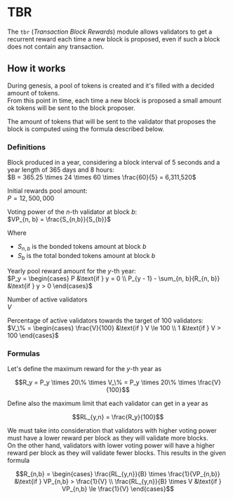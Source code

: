 # TBR
The `tbr` (*Transaction Block Rewards*) module allows validators to get a recurrent reward each 
time a new block is proposed, even if such a block does not contain any transaction.  


## How it works
During genesis, a pool of tokens is created and it's filled with a decided amount of tokens.  
From this point in time, each time a new block is proposed a small amount ok tokens will be sent to the block proposer.

The amount of tokens that will be sent to the validator that proposes the block is computed using the formula
described below. 

### Definitions 
Block produced in a year, considering a block interval of 5 seconds and a year length of 365 days and 8 hours:  
$B = 365.25 \times 24 \times 60 \times \frac{60}{5} = 6,311,520$ 

Initial rewards pool amount:  
$P = 12,500,000$

Voting power of the $n$-th validator at block $b$:  
$VP_{n, b} = \frac{S_{n,b}}{S_{b}}$

Where
- $S_{n,b}$ is the bonded tokens amount at block $b$   
- $S_{b}$ is the total bonded tokens amount at block $b$ 

Yearly pool reward amount for the $`y`$-th year:    
$P_y = \begin{cases} P &\text{if } y = 0 \\ P_{y - 1} - \sum_{n, b}{R_{n, b}} &\text{if } y > 0 \end{cases}$

Number of active validators  
$V$

Percentage of active validators towards the target of 100 validators:  
$V_\% = \begin{cases} \frac{V}{100}  &\text{if } V \le 100 \\ 1 &\text{if } V > 100 \end{cases}$

### Formulas
Let's define the maximum reward for the $y$-th year as
  
$$R_y = P_y \times 20\% \times V_\% = P_y \times 20\% \times \frac{V}{100}$$

Define also the maximum limit that each validator can get in a year as 

$$RL_{y,n} = \frac{R_y}{100}$$

We must take into consideration that validators with higher voting power must have a lower reward per block
as they will validate more blocks.  
On the other hand, validators with lower voting power will have a higher reward 
per block as they will validate fewer blocks. This results in the given formula

$$R_{n,b} = \begin{cases} \frac{RL_{y,n}}{B} \times \frac{1}{VP_{n,b}} &\text{if } VP_{n,b} > \frac{1}{V} \\ \frac{RL_{y,n}}{B} \times V &\text{if } VP_{n,b} \le \frac{1}{V} \end{cases}$$

